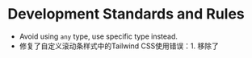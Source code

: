 # Development Standards and Rules  

- Avoid using `any` type, use specific type instead.
- 修复了自定义滚动条样式中的Tailwind CSS使用错误：1. 移除了<style scoped>中的@apply指令；2. 将Tailwind类移到模板的class属性中；3. HostnameEventsList使用class="w-full"和class="rounded border border-gray-100"；4. UngroupedEventsList使用class="flex flex-col h-full"；5. 保持了自定义滚动条的CSS样式不变，只修复了Tailwind的正确使用方式。
- 避免使用any类型，使用具体类型：在DataMonitoringCard.vue中将dbHealth从any类型改为DatabaseHealthInfo类型，并正确使用接口中定义的属性名totalEventCount和totalStatsCount而不是totalEvents和totalStats，确保类型安全和IDE支持。
